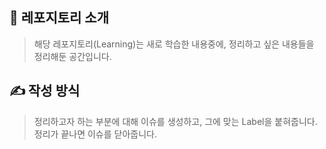 ## :wave: 레포지토리 소개
> 해당 레포지토리(Learning)는 새로 학습한 내용중에, 정리하고 싶은 내용들을 정리해둔 공간입니다.

## :writing_hand: 작성 방식
> 정리하고자 하는 부분에 대해 이슈를 생성하고, 그에 맞는 Label을 붙혀줍니다.<br/>
> 정리가 끝나면 이슈를 닫아줍니다.
